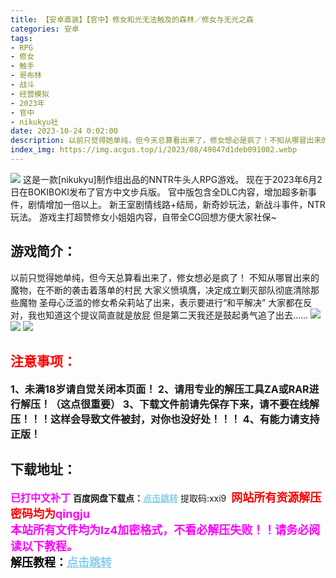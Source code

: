 ```yaml
---
title: 【安卓直装】【官中】修女和光无法触及的森林／修女与无光之森
categories: 安卓
tags:
- RPG
- 修女
- 触手
- 哥布林
- 战斗
- 经营模拟
- 2023年
- 官中
- nikukyu社
date: 2023-10-24 0:02:00
description: 以前只觉得她单纯，但今天总算看出来了，修女想必是疯了！不知从哪冒出来的魔物，在不断的袭击着落单的村民大家义愤填膺，决定成立剿灭部队彻底清除那些魔物圣母心泛滥的修女希朵莉站了出来，表示要进行“和平解决”大家都在反对，我也知道这个提议简直就是放屁但是第二天我还是鼓起勇气追了出去……
index_img: https://img.acgus.top/i/2023/08/49847d1deb091002.webp
---
```

![](https://img.acgus.top/i/2023/08/49847d1deb091002.webp)
这是一款[nikukyu]制作组出品的NNTR牛头人RPG游戏。
现在于2023年6月2日在BOKIBOKI发布了官方中文步兵版。
官中版包含全DLC内容，增加超多新事件，剧情增加一倍以上。
新王室剧情线路+结局，新奇妙玩法，新战斗事件，NTR玩法。
游戏主打超赞修女小姐姐内容，自带全CG回想方便大家社保~

## 游戏简介：
以前只觉得她单纯，但今天总算看出来了，修女想必是疯了！
不知从哪冒出来的魔物，在不断的袭击着落单的村民
大家义愤填膺，决定成立剿灭部队彻底清除那些魔物
圣母心泛滥的修女希朵莉站了出来，表示要进行“和平解决”
大家都在反对，我也知道这个提议简直就是放屁
但是第二天我还是鼓起勇气追了出去……
![](https://img.acgus.top/i/2023/08/8e8194eff1091010.webp)
![](https://img.acgus.top/i/2023/08/d1c7c8f5c4091007.webp)
![](https://img.acgus.top/i/2023/08/09c6baaaff091004.webp)






## <font color=#FF0000 >注意事项：</font>
<font size=3><b>1、未满18岁请自觉关闭本页面！
2、请用专业的解压工具ZA或RAR进行解压！（这点很重要）
3、下载文件前请先保存下来，请不要在线解压！！！这样会导致文件被封，对你也没好处！！！
4、有能力请支持正版！</b></font>

## 下载地址：
<font color=#FF00FF size=3><b>已打中文补丁</b></font>
<b>百度网盘下载点：</b><a href="https://pan.baidu.com/s/1VAxPFbf7WadRy5EbvDrU-g?pwd=xxi9" style="color: #87CEEB;"><b>点击跳转</b></a> 提取码:xxi9
<a style="padding: 0" href="https://post.qingju.org/AD/"><img style="max-width:100%" src="https://img.acgus.top/i/2024/07/478f689b8021d8d499ab43d21acf137a.gif" alt=""></a>
<b><font color=#FF0000 size=4>网站所有资源解压密码均为</b></font><b><font color=#FF00FF size=4>qingju</font><font color=#FF0000 ></font></b><br><b><font color=#FF00FF size=4>本站所有文件均为lz4加密格式，不看必解压失败！！请务必阅读以下教程。</b></font><br><b><font color=#000 size=4>解压教程：</b><a href="https://post.qingju.org/tutorial/000/" style="color: #87CEEB;"><b>点击跳转</b></a>
